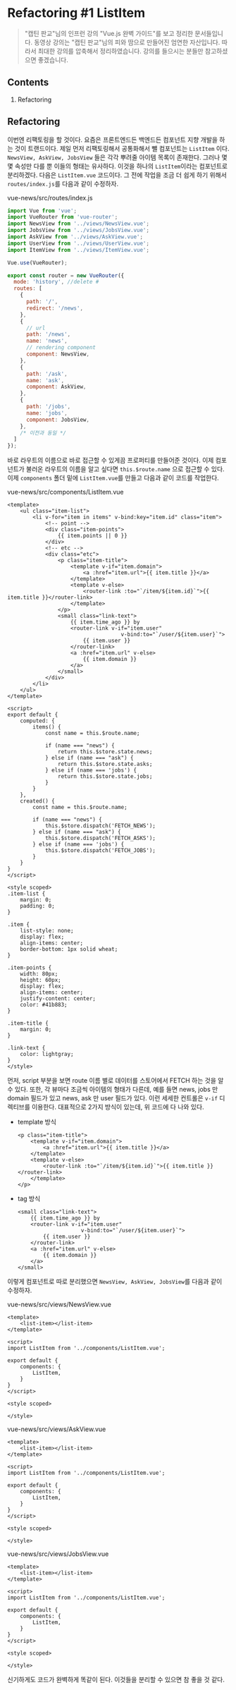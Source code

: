Refactoring #1 ListItem
========================

> "캡틴 판교"님의 인프런 강의 "Vue.js 완벽 가이드"를 보고 정리한 문서들입니다. 동영상 강의는 "캡틴 판교"님의 피와 땀으로 만들어진 엄연한 자산입니다. 따라서 최대한 강의를 압축해서 정리하였습니다. 강의를 들으시는 분들만 참고하셨으면 좋겠습니다.

Contents
--------------

1. Refactoring

Refactoring
--------------

이번엔 리팩토링을 할 것이다. 요즘은 프론트엔드든 백엔드든 컴포넌트 지향 개발을 하는 것이 트랜드이다. 제일 먼저 리팩토링해서 공통화해서 뺄 컴포넌트는 `ListItem` 이다. `NewsView, AskView, JobsView` 들은 각각 뿌려줄 아이템 목록이 존재한다. 그러나 몇몇 속성만 다를 뿐 이들의 형태는 유사하다. 이것을 하나의 `ListItem`이라는 컴포넌트로 분리하겠다. 다음은 `ListItem.vue` 코드이다. 그 전에 작업을 조금 더 쉽게 하기 위해서 `routes/index.js`를 다음과 같이 수정하자.

vue-news/src/routes/index.js
```js
import Vue from 'vue';
import VueRouter from 'vue-router';
import NewsView from '../views/NewsView.vue';
import JobsView from '../views/JobsView.vue';
import AskView from '../views/AskView.vue';
import UserView from '../views/UserView.vue';
import ItemView from '../views/ItemView.vue';

Vue.use(VueRouter);

export const router = new VueRouter({
  mode: 'history', //delete #
  routes: [
    {
      path: '/',
      redirect: '/news',
    },
    {
      // url
      path: '/news',
      name: 'news',
      // rendering component
      component: NewsView,
    },
    {
      path: '/ask',
      name: 'ask',
      component: AskView,
    },
    {
      path: '/jobs',
      name: 'jobs',
      component: JobsView,
    },
    /* 이전과 동일 */
  ]
});
```

바로 라우트의 이름으로 바로 접근할 수 있게끔 프로퍼티를 만들어준 것이다. 이제 컴포넌트가 불러온 라우트의 이름을 알고 싶다면 `this.$route.name` 으로 접근할 수 있다. 이제 `components` 폴더 밑에 `ListItem.vue`를 만들고 다음과 같이 코드를 작업한다.

vue-news/src/components/ListItem.vue
```vue
<template>
    <ul class="item-list">
        <li v-for="item in items" v-bind:key="item.id" class="item">
            <!-- point -->
            <div class="item-points">
                {{ item.points || 0 }}
            </div>
            <!-- etc -->
            <div class="etc">
                <p class="item-title">
                    <template v-if="item.domain">
                        <a :href="item.url">{{ item.title }}</a>
                    </template>
                    <template v-else>
                        <router-link :to="`/item/${item.id}`">{{ item.title }}</router-link>
                    </template>
                </p>
                <small class="link-text">
                    {{ item.time_ago }} by 
                    <router-link v-if="item.user"
                                    v-bind:to="`/user/${item.user}`">
                        {{ item.user }}
                    </router-link>
                    <a :href="item.url" v-else>
                        {{ item.domain }}
                    </a>   
                </small>
            </div>
        </li>
    </ul>
</template>

<script>
export default {
    computed: {
        items() {
            const name = this.$route.name;

            if (name === "news") {
                return this.$store.state.news;
            } else if (name === "ask") {
                return this.$store.state.asks;
            } else if (name === 'jobs') {
                return this.$store.state.jobs;
            }
        }
    },
    created() {
        const name = this.$route.name;

        if (name === "news") {
            this.$store.dispatch('FETCH_NEWS');
        } else if (name === "ask") {
            this.$store.dispatch('FETCH_ASKS');
        } else if (name === 'jobs') {
            this.$store.dispatch('FETCH_JOBS');
        }
    }
}
</script>

<style scoped>
.item-list {
    margin: 0;
    padding: 0;
}

.item {
    list-style: none;
    display: flex;
    align-items: center;
    border-bottom: 1px solid wheat;
}

.item-points {
    width: 80px;
    height: 60px;
    display: flex;
    align-items: center;
    justify-content: center;
    color: #41b883;
}

.item-title {
    margin: 0;
}

.link-text {
    color: lightgray;
}
</style>
```

먼저, script 부분을 보면 route 이름 별로 데이터를 스토어에서 FETCH 하는 것을 알 수 있다. 또한, 각 뷰마다 조금씩 아이템의 형태가 다른데, 예를 들면 news, jobs 만 domain 필드가 있고 news, ask 만 user 필드가 있다. 이런 세세한 컨트롤은 `v-if` 디렉티브를 이용한다. 대표적으로 2가지 방식이 있는데, 위 코드에 다 나와 있다.

* template 방식
    ```vue
    <p class="item-title">
        <template v-if="item.domain">
            <a :href="item.url">{{ item.title }}</a>
        </template>
        <template v-else>
            <router-link :to="`/item/${item.id}`">{{ item.title }}</router-link>
        </template>
    </p>
    ```
* tag 방식
    ```vue
    <small class="link-text">
        {{ item.time_ago }} by 
        <router-link v-if="item.user"
                        v-bind:to="`/user/${item.user}`">
            {{ item.user }}
        </router-link>
        <a :href="item.url" v-else>
            {{ item.domain }}
        </a>   
    </small>
    ```

이렇게 컴포넌트로 따로 분리했으면 `NewsView, AskView, JobsView`를 다음과 같이 수정하자.

vue-news/src/views/NewsView.vue
```vue
<template>
    <list-item></list-item>
</template>

<script>
import ListItem from '../components/ListItem.vue';

export default {
    components: {
        ListItem,
    }
}
</script>

<style scoped>

</style>
```

vue-news/src/views/AskView.vue
```vue
<template>
    <list-item></list-item>
</template>

<script>
import ListItem from '../components/ListItem.vue';

export default {
    components: {
        ListItem,
    }
}
</script>

<style scoped>

</style>
```

vue-news/src/views/JobsView.vue
```vue
<template>
    <list-item></list-item>
</template>

<script>
import ListItem from '../components/ListItem.vue';

export default {
    components: {
        ListItem,
    }
}
</script>

<style scoped>

</style>
```

신기하게도 코드가 완벽하게 똑같이 된다. 이것들을 분리할 수 있으면 참 좋을 것 같다.